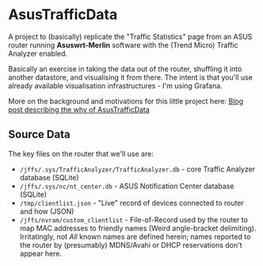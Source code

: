 # AsusTrafficData

A project to (basically) replicate the "Traffic Statistics" page from an
ASUS router running **Asuswrt-Merlin** software with the (Trend Micro)
Traffic Analyzer enabled.

Basically an exercise in taking the data out of the router, shuffling it into
another datastore, and visualising it from there. The intent is that you'll
use already available visualisation infrastructures - I'm using Grafana.

More on the background and motivations for this little project here:
[Blog post describing the why of AsusTrafficData](https://www.guided-naafi.org/systemsmanagement/2021/06/14/WhyUseAsusWhenYouCanWriteYourOwn.html)

## Source Data
The key files on the router that we'll use are:

  * `/jffs/.sys/TrafficAnalyzer/TrafficAnalyzer.db` - core Traffic Analyzer database (SQLite)
  * `/jffs/.sys/nc/nt_center.db` - ASUS Notification Center database (SQLite)
  * `/tmp/clientlist.json` - "Live" record of devices connected to router and how (JSON)
  * `/jffs/nvram/custom_clientlist` - File-of-Record used by the router to map MAC addresses to friendly names (Weird angle-bracket delimiting). Irritatingly, not _All_ known names are defined herein; names reported to the router by (presumably) MDNS/Avahi or DHCP reservations don't appear here.
